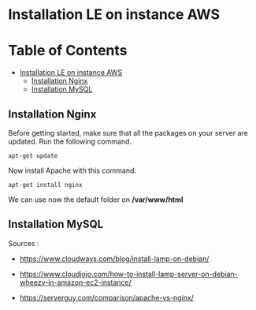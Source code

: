 
# Installation LE on instance AWS

<h1> Table of Contents</h1>

- [Installation LE on instance AWS](#installation-le-on-instance-aws)
  - [Installation Nginx](#installation-nginx)
  - [Installation MySQL](#installation-mysql)

## Installation Nginx
Before getting started, make sure that all the packages on your server are updated. Run the following command.
```
apt-get update

```

Now install Apache with this command.
```
apt-get install nginx

```

We can use now the default folder on **/var/www/html**

## Installation MySQL

Sources :
- https://www.cloudways.com/blog/install-lamp-on-debian/
- https://www.cloudjojo.com/how-to-install-lamp-server-on-debian-wheezy-in-amazon-ec2-instance/

- https://serverguy.com/comparison/apache-vs-nginx/
